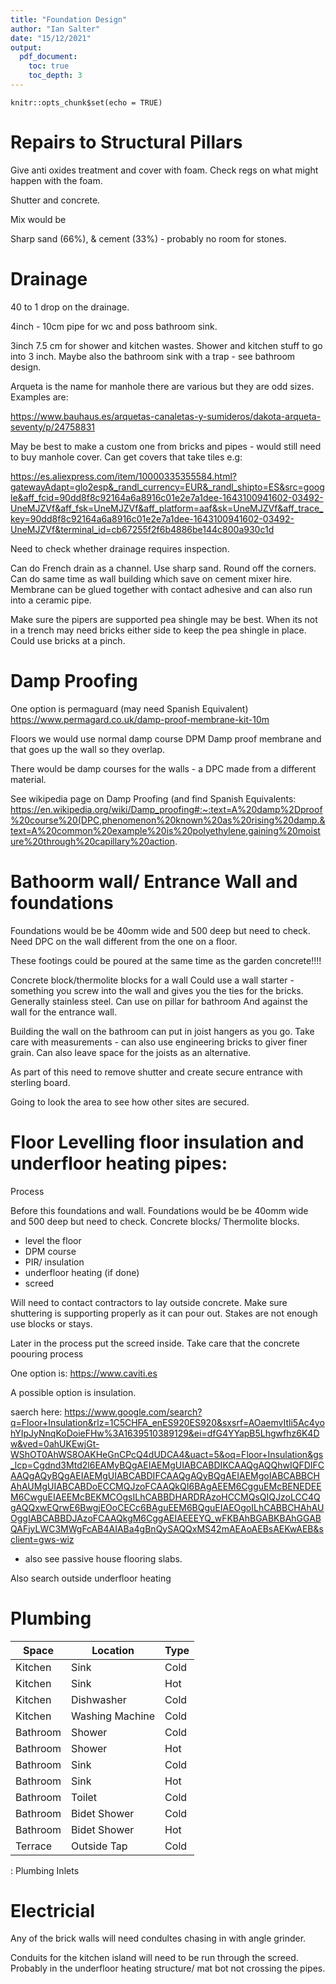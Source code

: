 ```yaml
---
title: "Foundation Design"
author: "Ian Salter"
date: "15/12/2021"
output:
  pdf_document:
    toc: true
    toc_depth: 3
---
```


```{r setup, include=FALSE}
knitr::opts_chunk$set(echo = TRUE)
```


#   Repairs to Structural Pillars

Give anti oxides treatment and cover with foam. Check regs on what might happen with the foam.

Shutter and concrete.

Mix would be

Sharp sand (66%), & cement (33%) - probably no room for stones. 

#   Drainage

40 to 1 drop on the drainage.

4inch - 10cm pipe for wc and poss bathroom sink.

3inch 7.5 cm for shower and kitchen wastes. Shower and kitchen stuff to go into 3 inch. Maybe also
the bathroom sink with a trap - see bathroom design.

Arqueta is the name for manhole there are various but they are odd sizes. Examples are:

https://www.bauhaus.es/arquetas-canaletas-y-sumideros/dakota-arqueta-seventy/p/24758831

May be best to make a custom one from bricks and pipes - would still need to buy
manhole cover. Can get covers that take tiles e.g:

https://es.aliexpress.com/item/10000335355584.html?gatewayAdapt=glo2esp&_randl_currency=EUR&_randl_shipto=ES&src=google&aff_fcid=90dd8f8c92164a6a8916c01e2e7a1dee-1643100941602-03492-UneMJZVf&aff_fsk=UneMJZVf&aff_platform=aaf&sk=UneMJZVf&aff_trace_key=90dd8f8c92164a6a8916c01e2e7a1dee-1643100941602-03492-UneMJZVf&terminal_id=cb67255f2f6b4886be144c800a930c1d

Need to check whether drainage requires inspection.

Can do French drain as  a channel. Use sharp sand. Round off the corners. Can do same time as wall building which save on cement mixer hire. Membrane can be glued together with contact adhesive and can also run into a ceramic pipe.

Make sure the pipers are supported pea shingle may be best. When its not in a trench
may need bricks either side to keep the pea shingle in place. Could use bricks at a pinch.


#   Damp Proofing

One option is permaguard (may need Spanish Equivalent) https://www.permagard.co.uk/damp-proof-membrane-kit-10m

Floors we would use normal damp course DPM Damp proof membrane and that goes up the wall so they overlap.

There would be damp courses for the walls - a DPC made from a different material.

See wikipedia page on Damp Proofing (and find Spanish Equivalents: https://en.wikipedia.org/wiki/Damp_proofing#:~:text=A%20damp%2Dproof%20course%20(DPC,phenomenon%20known%20as%20rising%20damp.&text=A%20common%20example%20is%20polyethylene,gaining%20moisture%20through%20capillary%20action.



# Bathoorm wall/ Entrance Wall and foundations

Foundations would be  be 40omm wide and 500 deep but need to check. Need DPC on the wall different from the one on a floor.

These footings could be poured at the same time as the garden concrete!!!!

Concrete block/thermolite blocks for a wall Could use a wall starter - something you screw into the wall
and gives you the ties for the bricks. Generally stainless steel. Can use on pillar for
bathroom And against the wall for the entrance wall.

Building the wall on the bathroom can put in joist hangers as you go. Take care
with measurements - can also use engineering bricks to giver finer grain. Can 
also leave space for the joists as an alternative.

As part of this need to remove shutter and create secure entrance with sterling board.

Going to look the area to see how other sites are secured.


#   Floor Levelling floor insulation and underfloor heating pipes:

Process

Before this foundations and wall. Foundations would be  be 40omm wide and 500 deep but need to check.
Concrete blocks/ Thermolite blocks.

- level the floor
- DPM course
- PIR/ insulation
- underfloor heating (if done)
- screed

Will need to contact contractors to lay outside concrete. Make sure shuttering is 
supporting properly as it can pour out. Stakes are not enough use blocks or stays.

Later in  the process put the screed inside. Take care that the concrete poouring process


One option is: https://www.caviti.es

A possible option is insulation.

saerch here: https://www.google.com/search?q=Floor+Insulation&rlz=1C5CHFA_enES920ES920&sxsrf=AOaemvItli5Ac4yohYIpJyNnqKoDoieFHw%3A1639510389129&ei=dfG4YYapB5Lhgwfhz6K4Dw&ved=0ahUKEwjGt-WShOT0AhWS8OAKHeGnCPcQ4dUDCA4&uact=5&oq=Floor+Insulation&gs_lcp=Cgdnd3Mtd2l6EAMyBQgAEIAEMgUIABCABDIKCAAQgAQQhwIQFDIFCAAQgAQyBQgAEIAEMgUIABCABDIFCAAQgAQyBQgAEIAEMgoIABCABBCHAhAUMgUIABCABDoECCMQJzoFCAAQkQI6BAgAEEM6CgguEMcBENEDEEM6CwguEIAEEMcBEKMCOgsILhCABBDHARDRAzoHCCMQsQIQJzoLCC4QgAQQxwEQrwE6BwgjEOoCECc6BAguEEM6BQguEIAEOgoILhCABBCHAhAUOggIABCABBDJAzoFCAAQkgM6CggAEIAEEEYQ_wFKBAhBGABKBAhGGABQAFjyLWC3MWgFcAB4AIABa4gBnQySAQQxMS42mAEAoAEBsAEKwAEB&sclient=gws-wiz

+ also see passive house flooring slabs.

Also search outside underfloor heating

#   Plumbing


| Space    | Location        | Type |
|----------|-----------------|------|
| Kitchen  | Sink            | Cold |
| Kitchen  | Sink            | Hot  |
| Kitchen  | Dishwasher      | Cold |
| Kitchen  | Washing Machine | Cold |
| Bathroom | Shower          | Cold |
| Bathroom | Shower          | Hot  |
| Bathroom | Sink            | Cold |
| Bathroom | Sink            | Hot  |
| Bathroom | Toilet          | Cold |
| Bathroom | Bidet Shower    | Cold |
| Bathroom | Bidet Shower    | Hot  |
| Terrace  | Outside Tap     | Cold |

: Plumbing Inlets

#   Electricial


Any of the brick walls will need condultes chasing in with angle grinder.

Conduits for the kitchen island will need to be run through the screed. Probably
in the underfloor heating  structure/ mat bot not crossing the pipes.
